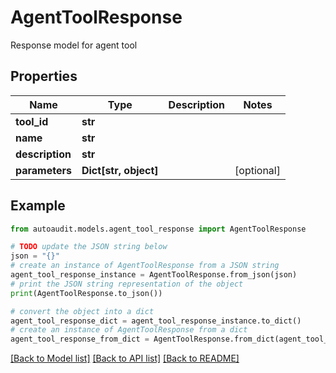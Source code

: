 # AgentToolResponse

Response model for agent tool

## Properties

Name | Type | Description | Notes
------------ | ------------- | ------------- | -------------
**tool_id** | **str** |  | 
**name** | **str** |  | 
**description** | **str** |  | 
**parameters** | **Dict[str, object]** |  | [optional] 

## Example

```python
from autoaudit.models.agent_tool_response import AgentToolResponse

# TODO update the JSON string below
json = "{}"
# create an instance of AgentToolResponse from a JSON string
agent_tool_response_instance = AgentToolResponse.from_json(json)
# print the JSON string representation of the object
print(AgentToolResponse.to_json())

# convert the object into a dict
agent_tool_response_dict = agent_tool_response_instance.to_dict()
# create an instance of AgentToolResponse from a dict
agent_tool_response_from_dict = AgentToolResponse.from_dict(agent_tool_response_dict)
```
[[Back to Model list]](../README.md#documentation-for-models) [[Back to API list]](../README.md#documentation-for-api-endpoints) [[Back to README]](../README.md)


